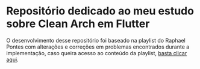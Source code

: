 # Repositório dedicado ao meu estudo sobre Clean Arch em Flutter
O desenvolvimento desse repositório foi baseado na playlist do Raphael Pontes com alterações e correções em problemas encontrados durante a implementação, caso queira acesso ao conteúdo da playlist, [basta clicar aqui](https://www.youtube.com/watch?v=8Oit5OV3HEU&list=PLjajq2vF-P3LYd08HzrNSLvtSG8p5ttZD).
